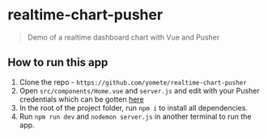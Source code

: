 # realtime-chart-pusher

> Demo of a realtime dashboard chart with Vue and Pusher

## How to run this app

1. Clone the repo - `https://github.com/yomete/realtime-chart-pusher`
2. Open `src/components/Home.vue` and `server.js` and edit with your Pusher credentials which can be gotten [here](pusher.com)
3. In the root of the project folder, run `npm i` to install all dependencies.
4. Run `npm run dev` and `nodemon server.js` in another terminal to run the app.
